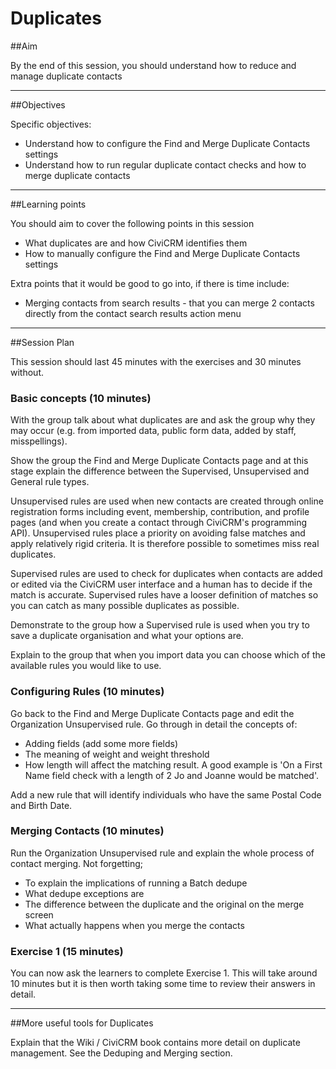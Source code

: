 # Duplicates

##Aim

By the end of this session, you should understand how to reduce and manage duplicate contacts

---
##Objectives

Specific objectives:

* Understand how to configure the Find and Merge Duplicate Contacts settings
* Understand how to run regular duplicate contact checks and how to merge duplicate contacts

---
##Learning points

You should aim to cover the following points in this session

* What duplicates are and how CiviCRM identifies them
* How to manually configure the Find and Merge Duplicate Contacts settings

Extra points that it would be good to go into, if there is time include:


  * Merging contacts from search results - that you can merge 2 contacts directly from the contact search results action menu

---
##Session Plan

This session should last 45 minutes with the exercises and 30 minutes without.

### Basic concepts (10 minutes)

With the group talk about what duplicates are and ask the group why they may occur (e.g. from imported data, public form data, added by staff, misspellings).

Show the group the Find and Merge Duplicate Contacts page and at this stage explain the difference between the Supervised, Unsupervised and General rule types.

Unsupervised rules are used when new contacts are created through online registration forms including event, membership, contribution, and profile pages (and when you create a contact through CiviCRM's programming API).
Unsupervised rules place a priority on avoiding false matches and apply relatively rigid criteria. It is therefore possible to sometimes miss real duplicates.

Supervised rules are used to check for duplicates when contacts are added or edited via the CiviCRM user interface and a human has to decide if the match is accurate.
Supervised rules have a looser definition of matches so you can catch as many possible duplicates as possible.

Demonstrate to the group how a Supervised rule is used when you try to save a duplicate organisation and what your options are.

Explain to the group that when you import data you can choose which of the available rules you would like to use.

### Configuring Rules (10 minutes)

Go back to the Find and Merge Duplicate Contacts page and edit the Organization Unsupervised rule.
Go through in detail the concepts of:

* Adding fields (add some more fields)
* The meaning of weight and weight threshold
* How length will affect the matching result. A good example is 'On a First Name field check with a length of 2 Jo and Joanne would be matched'.

Add a new rule that will identify individuals who have the same Postal Code and Birth Date.

### Merging Contacts (10 minutes)

Run the Organization Unsupervised rule and explain the whole process of contact merging.
Not forgetting;

* To explain the implications of running a Batch dedupe
* What dedupe exceptions are
* The difference between the duplicate and the original on the merge screen
* What actually happens when you merge the contacts


### Exercise 1 (15 minutes)

You can now ask the learners to complete Exercise 1. This will take around 10 minutes but it is then worth taking some time to review their answers in detail.

---
##More useful tools for Duplicates

Explain that the Wiki / CiviCRM book contains more detail on duplicate management. See the Deduping and Merging section.
